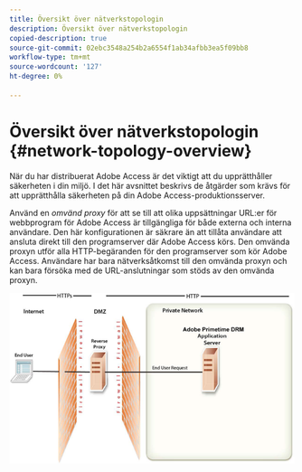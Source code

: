 ```yaml
---
title: Översikt över nätverkstopologin
description: Översikt över nätverkstopologin
copied-description: true
source-git-commit: 02ebc3548a254b2a6554f1ab34afbb3ea5f09bb8
workflow-type: tm+mt
source-wordcount: '127'
ht-degree: 0%

---
```


# Översikt över nätverkstopologin {#network-topology-overview}

När du har distribuerat Adobe Access är det viktigt att du upprätthåller säkerheten i din miljö. I det här avsnittet beskrivs de åtgärder som krävs för att upprätthålla säkerheten på din Adobe Access-produktionsserver.

Använd en *omvänd proxy* för att se till att olika uppsättningar URL:er för webbprogram för Adobe Access är tillgängliga för både externa och interna användare. Den här konfigurationen är säkrare än att tillåta användare att ansluta direkt till den programserver där Adobe Access körs. Den omvända proxyn utför alla HTTP-begäranden för den programserver som kör Adobe Access. Användare har bara nätverksåtkomst till den omvända proxyn och kan bara försöka med de URL-anslutningar som stöds av den omvända proxyn.

<!--<a id="fig-frx-dcg-44"></a>-->

![](assets/AdobeAccess_4_SecureDeployment_web.png)
